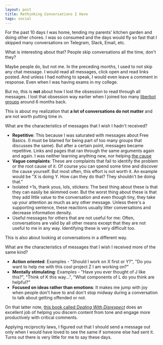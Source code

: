 ```yaml
---
layout: post
title: Rethinking Conversations I Have
tags: social
---
```


For the past 10 days I was home, tending my parents' kitchen garden and doing other chores. I was so consumed and the days would fly so fast that I skipped many conversations on Telegram, Slack, Email, etc.

What is interesting about that? People skip conversations all the time, don't they?

Maybe people do, but not me. In the preceding months, I used to not skip any chat message. I would read all messages, click open and read links posted. And unless I had nothing to speak, I would even leave a comment in response. Even when I was having exams in my college.

But no, this is **not** about how I lost the obsession to read through all messages. I lost that obsession way earlier when I joined too many [liberbot groups](http://liberbot.meteor.com/) around 6 months back.

This is about my realization that **a lot of conversations do not matter** and are not worth putting time in.

What are the characteristics of messages that I wish I hadn't received?

* **Repetitive**: This because I was saturated with messages about Free Basics. (I must be blamed for being part of too many groups that discusses the same). But after a certain point, messages became repetitive. Links and pages that ran through the same arguments again and again. I was neither learning anything new, nor helping [the cause](/is-free-basics-worth-it/)
* **Vague complaints**: These are complaints that fail to identify the problem or the root cause of it. Of course you can spend some time and discover the cause yourself. But most often, this effort is not worth it. An example would be "X is doing Y. How can they do that? They shouldn't be doing that."
* Isolated +1s, thank yous, lols, stickers: The best thing about these is that they can easily be skimmed over. But the worst thing about these is that they add little value to the conversation and even though tiny, they take up your attention as much as any other message. Unless there's a supporting sentence, these reactions usually litter conversations and decrease information density.
* Useful messages for others that are not useful for me: Often, conversations are valid by all other means except that they are not useful to me in any way. Identifying these is very difficult too.

This is also about looking at conversations in a different way.

What are the characteristics of messages that I wish I received more of the same kind?

* **Action oriented**: Examples - "Should I work on X first or Y?", "Do you want to help me with this cool project Z I am working on?"
* **Mentally stimulating**: Examples - "Have you ever thought of J like this?", "Think of K this way...", "What components of L do you think are helpful?"
* **Focused on ideas rather than emotions**: It makes me jump with joy when people don't have to and don't stop midway during a conversation to talk about getting offended or not.

On that latter note, [this book called *Dealing With Disrespect*](http://dealingwithdisrespect.com/) does an excellent job of helping you discern content from tone and engage more productively with critical comments.

Applying reciprocity laws, I figured out that I should send a message out only when I would have loved to see the same if someone else had sent it. Turns out there is very little for me to say these days.